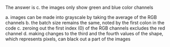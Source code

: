 The answer is c. the images only show green and blue color channels

a. images can be made into grayscale by taking the average of the RGB channels
b. the batch size remains the same, noted by the first colon in the code
c. zeroing out the first index (0) of the RGB channels excludes the red channel
d. making changes to the third and the fourth values of the shape, which represents pixels, can black out a part of the images